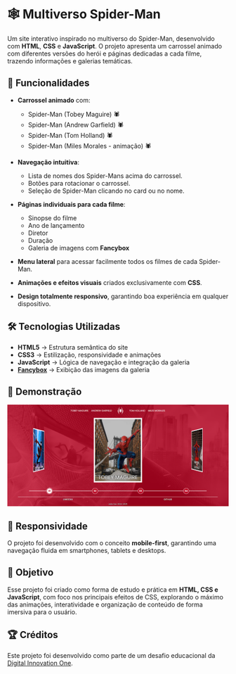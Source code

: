 # 🕸️ Multiverso Spider-Man

Um site interativo inspirado no multiverso do Spider-Man, desenvolvido com **HTML**, **CSS** e **JavaScript**. O projeto apresenta um carrossel animado com diferentes versões do herói e páginas dedicadas a cada filme, trazendo informações e galerias temáticas.

## 🚀 Funcionalidades

* **Carrossel animado** com:

  * Spider-Man (Tobey Maguire) 🕷️
  * Spider-Man (Andrew Garfield) 🕷️
  * Spider-Man (Tom Holland) 🕷️
  * Spider-Man (Miles Morales - animação) 🕷️

* **Navegação intuitiva**:

  * Lista de nomes dos Spider-Mans acima do carrossel.
  * Botões para rotacionar o carrossel.
  * Seleção de Spider-Man clicando no card ou no nome.

* **Páginas individuais para cada filme**:

  * Sinopse do filme
  * Ano de lançamento
  * Diretor
  * Duração
  * Galeria de imagens com **Fancybox**

* **Menu lateral** para acessar facilmente todos os filmes de cada Spider-Man.

* **Animações e efeitos visuais** criados exclusivamente com **CSS**.

* **Design totalmente responsivo**, garantindo boa experiência em qualquer dispositivo.

## 🛠️ Tecnologias Utilizadas

* **HTML5** → Estrutura semântica do site
* **CSS3** → Estilização, responsividade e animações
* **JavaScript** → Lógica de navegação e integração da galeria
* **[Fancybox](https://fancyapps.com/fancybox/)** → Exibição das imagens da galeria

## 📸 Demonstração

![image](./src/assets/tela.png)

## 📱 Responsividade

O projeto foi desenvolvido com o conceito **mobile-first**, garantindo uma navegação fluida em smartphones, tablets e desktops.

## 🎯 Objetivo

Esse projeto foi criado como forma de estudo e prática em **HTML, CSS e JavaScript**, com foco nos principais efeitos de CSS, explorando o máximo das animações, interatividade e organização de conteúdo de forma imersiva para o usuário.

## 🏆 Créditos

Este projeto foi desenvolvido como parte de um desafio educacional da [Digital Innovation One](https://web.digitalinnovation.one/).
